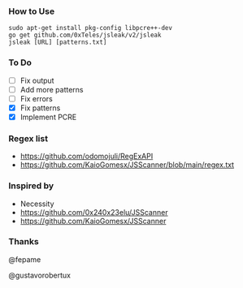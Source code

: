 ### How to Use
```
sudo apt-get install pkg-config libpcre++-dev
go get github.com/0xTeles/jsleak/v2/jsleak
jsleak [URL] [patterns.txt]
```

### To Do
- [ ] Fix output
- [ ] Add more patterns
- [ ] Fix errors
- [x] Fix patterns
- [x] Implement PCRE

### Regex list
- https://github.com/odomojuli/RegExAPI
- https://github.com/KaioGomesx/JSScanner/blob/main/regex.txt
### Inspired by 
- Necessity
- https://github.com/0x240x23elu/JSScanner
- https://github.com/KaioGomesx/JSScanner
### Thanks
@fepame

@gustavorobertux

